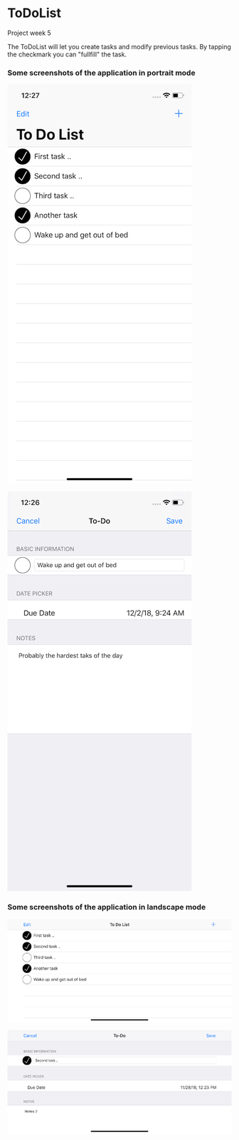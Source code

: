 # ToDoList
Project week 5

The ToDoList will let you create tasks and modify previous tasks. By tapping the checkmark you can "fullfill" the task.


### Some screenshots of the application in portrait mode

![ToDoList](/doc/ToDoList.png)

![NewToDo](/doc/NewToDo.png)




### Some screenshots of the application in landscape mode

![ToDoList](/doc/ToDoListL.png)

![NewToDo](/doc/NewToDoL.png)


